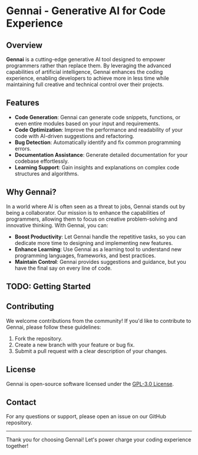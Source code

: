 # Gennai - Generative AI for Code Experience

## Overview

**Gennai** is a cutting-edge generative AI tool designed to empower programmers rather than replace them. By leveraging the advanced capabilities of artificial intelligence, Gennai enhances the coding experience, enabling developers to achieve more in less time while maintaining full creative and technical control over their projects.

## Features

- **Code Generation**: Gennai can generate code snippets, functions, or even entire modules based on your input and requirements.
- **Code Optimization**: Improve the performance and readability of your code with AI-driven suggestions and refactoring.
- **Bug Detection**: Automatically identify and fix common programming errors.
- **Documentation Assistance**: Generate detailed documentation for your codebase effortlessly.
- **Learning Support**: Gain insights and explanations on complex code structures and algorithms.

## Why Gennai?

In a world where AI is often seen as a threat to jobs, Gennai stands out by being a collaborator. Our mission is to enhance the capabilities of programmers, allowing them to focus on creative problem-solving and innovative thinking. With Gennai, you can:

- **Boost Productivity**: Let Gennai handle the repetitive tasks, so you can dedicate more time to designing and implementing new features.
- **Enhance Learning**: Use Gennai as a learning tool to understand new programming languages, frameworks, and best practices.
- **Maintain Control**: Gennai provides suggestions and guidance, but you have the final say on every line of code.

## TODO: Getting Started

## Contributing

We welcome contributions from the community! If you'd like to contribute to Gennai, please follow these guidelines:

1. Fork the repository.
2. Create a new branch with your feature or bug fix.
3. Submit a pull request with a clear description of your changes.

## License

Gennai is open-source software licensed under the [GPL-3.0 License](LICENSE).

## Contact

For any questions or support, please open an issue on our GitHub repository.

---

Thank you for choosing Gennai! Let's power charge your coding experience together!
